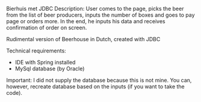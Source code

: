 Bierhuis met JDBC
Description:
User comes to the page, picks the beer from the list of beer producers, inputs the number of boxes and goes to pay page or orders more.
In the end, he inputs his data and receives confirmation of order on screen.

Rudimental version of Beerhouse in Dutch, created with JDBC

Technical requirements:
- IDE with Spring installed
- MySql database (by Oracle)

Important: I did not supply the database because this is not mine. You can, however, recreate database based on the inputs (if you want to take the code). 
